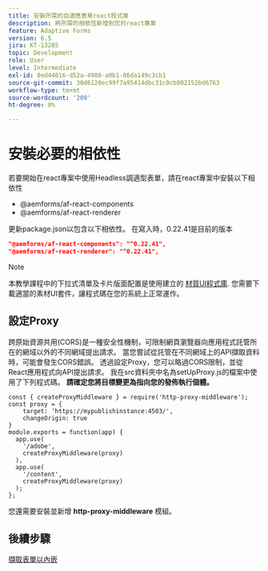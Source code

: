 ```yaml
---
title: 安裝所需的自適應表單react程式庫
description: 將所需的相依性新增到您的react專案
feature: Adaptive Forms
version: 6.5
jira: KT-13285
topic: Development
role: User
level: Intermediate
exl-id: 0ed44016-d52a-4980-a0b1-06da149c3cb1
source-git-commit: 30d6120ec99f7a95414dbc31c0cb002152bd6763
workflow-type: tm+mt
source-wordcount: '209'
ht-degree: 0%

---
```


# 安裝必要的相依性

若要開始在react專案中使用Headless調適型表單，請在react專案中安裝以下相依性

* @aemforms/af-react-components
* @aemforms/af-react-renderer

更新package.json以包含以下相依性。 在寫入時，0.22.41是目前的版本

```json
"@aemforms/af-react-components": "^0.22.41",
"@aemforms/af-react-renderer": "^0.22.41",
```

>[!NOTE]
>
>本教學課程中的下拉式清單及卡片版面配置是使用建立的 [材質UI程式庫](https://mui.com/). 您需要下載適當的素材UI套件，讓程式碼在您的系統上正常運作。

## 設定Proxy

跨原始資源共用(CORS)是一種安全性機制，可限制網頁瀏覽器向應用程式託管所在的網域以外的不同網域提出請求。 當您嘗試從託管在不同網域上的API擷取資料時，可能會發生CORS錯誤。 透過設定Proxy，您可以略過CORS限制，並從React應用程式向API提出請求。 我在src資料夾中名為setUpProxy.js的檔案中使用了下列程式碼。 **請確定您將目標變更為指向您的發佈執行個體。**

```
const { createProxyMiddleware } = require('http-proxy-middleware');
const proxy = {
    target: 'https://mypublishinstance:4503/',
    changeOrigin: true
}
module.exports = function(app) {
  app.use(
    '/adobe',
    createProxyMiddleware(proxy)
  ),
  app.use(
    '/content',
    createProxyMiddleware(proxy)
  );
};
```

您還需要安裝並新增 **http-proxy-middleware** 模組。

## 後續步驟

[擷取表單以內嵌](./fetch-the-form.md)
